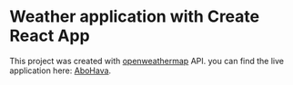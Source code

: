 # Weather application with Create React App

This project was created with [openweathermap](https://openweathermap.org/) API. you can find the live application here: [AboHava](https://abohava.netlify.app/).


